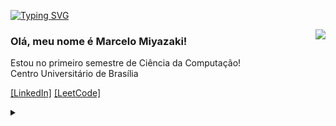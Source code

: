 [![Typing SVG](https://readme-typing-svg.demolab.com?font=Fira+Code&pause=1000&color=F7F7F7&width=435&lines=Seja+bem+vindo!;Sou+Marcelo+Miyazaki+%3A+%7D)](https://git.io/typing-svg)

<img align='right' src="https://github-readme-stats.vercel.app/api/top-langs/?username=marcelomiyazaki&theme=dark&card_width=500">


### Olá, meu nome é Marcelo Miyazaki!

<p>Estou no primeiro semestre de Ciência da Computação!<br/> Centro Universitário de Brasília</p>

[[LinkedIn]](https://www.linkedin.com/in/marcelo-henrique-miyazaki-5931b4365)
[[LeetCode]](https://leetcode.com/u/malcom02/)

<details>
<summary></summary>

Ache o meu tesouro!

[[tesouro]](https://media.licdn.com/dms/image/v2/D4D22AQGzUbcSj3eUGw/feedshare-shrink_800/feedshare-shrink_800/0/1705501427322?e=2147483647&v=beta&t=z4VFCfqHKRwzrQq8V2430izawWn2t48LPDnFk2Z5L08)
[[tesouro]](https://media.licdn.com/dms/image/v2/D4D22AQGzUbcSj3eUGw/feedshare-shrink_800/feedshare-shrink_800/0/1705501427322?e=2147483647&v=beta&t=z4VFCfqHKRwzrQq8V2430izawWn2t48LPDnFk2Z5L08)
[[tesouro]](https://media.licdn.com/dms/image/v2/D4D22AQGzUbcSj3eUGw/feedshare-shrink_800/feedshare-shrink_800/0/1705501427322?e=2147483647&v=beta&t=z4VFCfqHKRwzrQq8V2430izawWn2t48LPDnFk2Z5L08)
[[tesouro]](https://media.licdn.com/dms/image/v2/D4D22AQGzUbcSj3eUGw/feedshare-shrink_800/feedshare-shrink_800/0/1705501427322?e=2147483647&v=beta&t=z4VFCfqHKRwzrQq8V2430izawWn2t48LPDnFk2Z5L08)
[[tesouro]](https://media.licdn.com/dms/image/v2/D4D22AQGzUbcSj3eUGw/feedshare-shrink_800/feedshare-shrink_800/0/1705501427322?e=2147483647&v=beta&t=z4VFCfqHKRwzrQq8V2430izawWn2t48LPDnFk2Z5L08)
[[tesouro]](https://media.licdn.com/dms/image/v2/D4D22AQGzUbcSj3eUGw/feedshare-shrink_800/feedshare-shrink_800/0/1705501427322?e=2147483647&v=beta&t=z4VFCfqHKRwzrQq8V2430izawWn2t48LPDnFk2Z5L08)
[[tesouro]](https://media.licdn.com/dms/image/v2/D4D22AQGzUbcSj3eUGw/feedshare-shrink_800/feedshare-shrink_800/0/1705501427322?e=2147483647&v=beta&t=z4VFCfqHKRwzrQq8V2430izawWn2t48LPDnFk2Z5L08)
[[tesouro]](https://media.licdn.com/dms/image/v2/D4D22AQGzUbcSj3eUGw/feedshare-shrink_800/feedshare-shrink_800/0/1705501427322?e=2147483647&v=beta&t=z4VFCfqHKRwzrQq8V2430izawWn2t48LPDnFk2Z5L08)

[[tesouro]](https://media.licdn.com/dms/image/v2/D4D22AQGzUbcSj3eUGw/feedshare-shrink_800/feedshare-shrink_800/0/1705501427322?e=2147483647&v=beta&t=z4VFCfqHKRwzrQq8V2430izawWn2t48LPDnFk2Z5L08)
[[tesouro]](https://drive.google.com/drive/folders/1TcuyiXhxRy-jzbdTyO1aFmeb2oGs44jE?usp=sharing)
[[tesouro]](https://media.licdn.com/dms/image/v2/D4D22AQGzUbcSj3eUGw/feedshare-shrink_800/feedshare-shrink_800/0/1705501427322?e=2147483647&v=beta&t=z4VFCfqHKRwzrQq8V2430izawWn2t48LPDnFk2Z5L08)
[[tesouro]](https://media.licdn.com/dms/image/v2/D4D22AQGzUbcSj3eUGw/feedshare-shrink_800/feedshare-shrink_800/0/1705501427322?e=2147483647&v=beta&t=z4VFCfqHKRwzrQq8V2430izawWn2t48LPDnFk2Z5L08)
[[tesouro]](https://media.licdn.com/dms/image/v2/D4D22AQGzUbcSj3eUGw/feedshare-shrink_800/feedshare-shrink_800/0/1705501427322?e=2147483647&v=beta&t=z4VFCfqHKRwzrQq8V2430izawWn2t48LPDnFk2Z5L08)
[[tesouro]](https://media.licdn.com/dms/image/v2/D4D22AQGzUbcSj3eUGw/feedshare-shrink_800/feedshare-shrink_800/0/1705501427322?e=2147483647&v=beta&t=z4VFCfqHKRwzrQq8V2430izawWn2t48LPDnFk2Z5L08)
[[tesouro]](https://media.licdn.com/dms/image/v2/D4D22AQGzUbcSj3eUGw/feedshare-shrink_800/feedshare-shrink_800/0/1705501427322?e=2147483647&v=beta&t=z4VFCfqHKRwzrQq8V2430izawWn2t48LPDnFk2Z5L08)
[[tesouro]](https://media.licdn.com/dms/image/v2/D4D22AQGzUbcSj3eUGw/feedshare-shrink_800/feedshare-shrink_800/0/1705501427322?e=2147483647&v=beta&t=z4VFCfqHKRwzrQq8V2430izawWn2t48LPDnFk2Z5L08)

[[tesouro]](https://media.licdn.com/dms/image/v2/D4D22AQGzUbcSj3eUGw/feedshare-shrink_800/feedshare-shrink_800/0/1705501427322?e=2147483647&v=beta&t=z4VFCfqHKRwzrQq8V2430izawWn2t48LPDnFk2Z5L08)
[[tesouro]](https://media.licdn.com/dms/image/v2/D4D22AQGzUbcSj3eUGw/feedshare-shrink_800/feedshare-shrink_800/0/1705501427322?e=2147483647&v=beta&t=z4VFCfqHKRwzrQq8V2430izawWn2t48LPDnFk2Z5L08)
[[tesouro]](https://media.licdn.com/dms/image/v2/D4D22AQGzUbcSj3eUGw/feedshare-shrink_800/feedshare-shrink_800/0/1705501427322?e=2147483647&v=beta&t=z4VFCfqHKRwzrQq8V2430izawWn2t48LPDnFk2Z5L08)
[[tesouro]](https://media.licdn.com/dms/image/v2/D4D22AQGzUbcSj3eUGw/feedshare-shrink_800/feedshare-shrink_800/0/1705501427322?e=2147483647&v=beta&t=z4VFCfqHKRwzrQq8V2430izawWn2t48LPDnFk2Z5L08)
[[tesouro]](https://media.licdn.com/dms/image/v2/D4D22AQGzUbcSj3eUGw/feedshare-shrink_800/feedshare-shrink_800/0/1705501427322?e=2147483647&v=beta&t=z4VFCfqHKRwzrQq8V2430izawWn2t48LPDnFk2Z5L08)
[[tesouro]](https://media.licdn.com/dms/image/v2/D4D22AQGzUbcSj3eUGw/feedshare-shrink_800/feedshare-shrink_800/0/1705501427322?e=2147483647&v=beta&t=z4VFCfqHKRwzrQq8V2430izawWn2t48LPDnFk2Z5L08)
[[tesouro]](https://media.licdn.com/dms/image/v2/D4D22AQGzUbcSj3eUGw/feedshare-shrink_800/feedshare-shrink_800/0/1705501427322?e=2147483647&v=beta&t=z4VFCfqHKRwzrQq8V2430izawWn2t48LPDnFk2Z5L08)
[[tesouro]](https://media.licdn.com/dms/image/v2/D4D22AQGzUbcSj3eUGw/feedshare-shrink_800/feedshare-shrink_800/0/1705501427322?e=2147483647&v=beta&t=z4VFCfqHKRwzrQq8V2430izawWn2t48LPDnFk2Z5L08)

[[tesouro]](https://media.licdn.com/dms/image/v2/D4D22AQGzUbcSj3eUGw/feedshare-shrink_800/feedshare-shrink_800/0/1705501427322?e=2147483647&v=beta&t=z4VFCfqHKRwzrQq8V2430izawWn2t48LPDnFk2Z5L08)
[[tesouro]](https://media.licdn.com/dms/image/v2/D4D22AQGzUbcSj3eUGw/feedshare-shrink_800/feedshare-shrink_800/0/1705501427322?e=2147483647&v=beta&t=z4VFCfqHKRwzrQq8V2430izawWn2t48LPDnFk2Z5L08)
[[tesouro]](https://media.licdn.com/dms/image/v2/D4D22AQGzUbcSj3eUGw/feedshare-shrink_800/feedshare-shrink_800/0/1705501427322?e=2147483647&v=beta&t=z4VFCfqHKRwzrQq8V2430izawWn2t48LPDnFk2Z5L08)
[[tesouro]](https://media.licdn.com/dms/image/v2/D4D22AQGzUbcSj3eUGw/feedshare-shrink_800/feedshare-shrink_800/0/1705501427322?e=2147483647&v=beta&t=z4VFCfqHKRwzrQq8V2430izawWn2t48LPDnFk2Z5L08)
[[tesouro]](https://media.licdn.com/dms/image/v2/D4D22AQGzUbcSj3eUGw/feedshare-shrink_800/feedshare-shrink_800/0/1705501427322?e=2147483647&v=beta&t=z4VFCfqHKRwzrQq8V2430izawWn2t48LPDnFk2Z5L08)
[[tesouro]](https://media.licdn.com/dms/image/v2/D4D22AQGzUbcSj3eUGw/feedshare-shrink_800/feedshare-shrink_800/0/1705501427322?e=2147483647&v=beta&t=z4VFCfqHKRwzrQq8V2430izawWn2t48LPDnFk2Z5L08)
[[tesouro]](https://media.licdn.com/dms/image/v2/D4D22AQGzUbcSj3eUGw/feedshare-shrink_800/feedshare-shrink_800/0/1705501427322?e=2147483647&v=beta&t=z4VFCfqHKRwzrQq8V2430izawWn2t48LPDnFk2Z5L08)
[[tesouro]](https://media.licdn.com/dms/image/v2/D4D22AQGzUbcSj3eUGw/feedshare-shrink_800/feedshare-shrink_800/0/1705501427322?e=2147483647&v=beta&t=z4VFCfqHKRwzrQq8V2430izawWn2t48LPDnFk2Z5L08)

</details>
